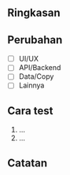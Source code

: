 ## Ringkasan
<!-- Jelaskan apa yang diubah dan kenapa -->

## Perubahan
- [ ] UI/UX
- [ ] API/Backend
- [ ] Data/Copy
- [ ] Lainnya

## Cara test
1. ...
2. ...

## Catatan
